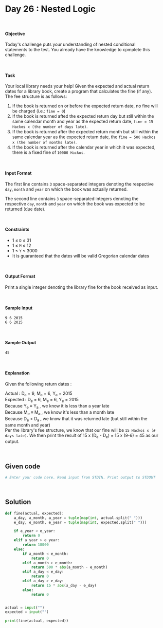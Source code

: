 # Day 26 : Nested Logic
<br>

#### Objective

Today's challenge puts your understanding of nested conditional statements to the test. You already have the knowledge to cpmplete this challenge.

<br>

#### Task

Your local library needs your help! Given the expected and actual return dates for a library book, create a program that calculates the fine (if any). The fee structure is as follows:

1. If the book is returned on or before the expected return date, no fine will be charged (i.e.: `fine = 0`)
2. If the book is returned afted the expected return day but still within the same calendar month and year as the expected return date, `fine = 15 Hackos x (the number of days late)`.
3. If the book is returned after the expected return month but still within the same calendar year as the expected return date, the `fine = 500 Hackos x (the number of months late)`.
4. If the book is returned after the calendar year in which it was expected, there is a fixed fine of `10000 Hackos`.

<br>

#### Input Format

The first line contains `3` space-separated integers denoting the respective `day`, `month` and `year` on which the book was actually returned.

The second line contains `3` space-separated integers denoting the respective `day`, `month` and `year` on which the book was expected to be returned (due date).

<br>

#### Constraints

* 1 ≤ `D` ≤ 31
* 1 ≤ `M` ≤ 12
* 1 ≤ `Y` ≤ 3000
* It is guaranteed that the dates will be valid Gregorian calendar dates

<br>

#### Output Format

Print a single integer denoting the library fine for the book received as input.

<br>

#### Sample Input


```
9 6 2015
6 6 2015
```

<br>

#### Sample Output


```
45
```

<br>

#### Explanation

Given the following return dates :

Actual : D<sub>a</sub> = 9, M<sub>a</sub> = 6, Y<sub>a</sub> = 2015 <br>
Expected : D<sub>e</sub> = 6, M<sub>e</sub> = 6, Y<sub>e</sub> = 2015 <br>
Because Y<sub>e</sub> ≡ Y<sub>a</sub> , we know it is less than a year late <br>
Because M<sub>e</sub> ≡ M<sub>a</sub> , we know it's less than a month late <br>
Because D<sub>e</sub> < D<sub>a</sub> , we know that it was returned late (but still within the same month and year) <br>
Per the library's fee structure, we know that our fine will be `15 Hackos x (# days late)`. We then print the result of 15 x (D<sub>a</sub> - D<sub>e</sub>) = 15 x (9-6) = 45 as our output.

<br>

## Given code

```python
# Enter your code here. Read input from STDIN. Print output to STDOUT
```


<br>

## Solution


```python
def fine(actual, expected):
    a_day, a_month, a_year = tuple(map(int, actual.split(" ")))
    e_day, e_month, e_year = tuple(map(int, expected.split(" ")))

    if a_year < e_year:
        return 0
    elif a_year > e_year:
        return 10000
    else:
        if a_month < e_month:
            return 0
        elif a_month > e_month:
            return 500 * abs(a_month - e_month)
        elif a_day < e_day:
            return 0
        elif a_day > e_day:
            return 15 * abs(a_day - e_day)
        else:
            return 0


actual = input("")
expected = input("")

print(fine(actual, expected))
```
